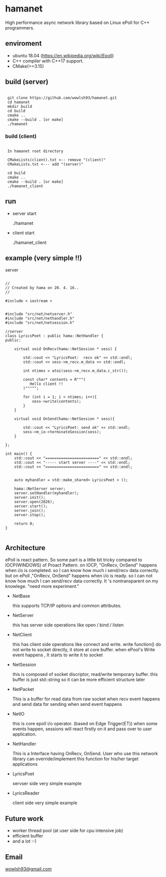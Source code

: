 # hamanet
High performance async network library based on Linux ePoll for C++ programmers.

## enviroment 

- ubuntu 18.04 (https://en.wikipedia.org/wiki/Epoll)
- C++ compiler with C++17 support.
- CMake(>=3.15)

## build (server)
<pre><code>
 git clone https://github.com/wowlsh93/hamanet.git
 cd hamanet
 mkdir build
 cd build
 cmake ..
 cmake --build . [or make] 
 ./hamanet 
</pre></code>


### build (client)
<pre><code>
 In hamanet root directory 
 
 CMakeLists(client).txt <-- remove "(client)"
 CMakeLists.txt <--- add "(server)" 
 
 cd build
 cmake ..
 cmake --build . [or make] 
 ./hamanet_client 
</pre></code>

## run 

- server start

   ./hamanet

- client start

   ./hamanet_client

## example (very simple !!)

server
<pre><code>
//
// Created by hama on 20. 4. 16..
//

#include < iostream >


#include "src/net/netserver.h"
#include "src/net/nethandler.h"
#include "src/net/netsession.h"

//server
class LyricsPoet : public hama::NetHandler {
public:

    virtual void OnRecv(hama::NetSession * sess) {

        std::cout << "LyricsPoet:  recv ok" << std::endl;
        std::cout << sess->m_recv.m_data << std::endl;

        int ntimes = atoi(sess->m_recv.m_data.c_str());

        const char* contents = R"""(
           Hello client !!
        )""""";

        for (int i = 1; i < ntimes; i++){
            sess->write(contents);
        }
    }

    virtual void OnSend(hama::NetSession * sess){

        std::cout << "LyricsPoet: send ok" << std::endl;
        sess->m_io->terminateSession(sess);
    }

};

int main() {
    std::cout << "========================" << std::endl;
    std::cout << "----- start server ----" << std::endl;
    std::cout << "========================" << std::endl;


    auto myhandler = std::make_shared< LyricsPoet > ();

    hama::NetServer server;
    server.setHandler(myhandler);
    server.init();
    server.open(2826);
    server.start();
    server.join();
    server.stop();

    return 0;
}

</pre></code>



## Architecture

ePoll is react pattern. So some part  is a little bit  tricky compared to IOCP(WINDOWS) of Proact Pattern.
on IOCP,  "OnRecv, OnSend" happens when  i/o is completed. so I can know how much i send/recv data correctly. 
but on ePoll ,"OnRecv, OnSend" happens when i/o is ready. so I can not know how much I can send/recv data correctly.  It 's  nontransparent on my knowlege. "need more experiment."


- NetBase

  this supports TCP/IP options and common attributes.

- NetServer

  this has server side operations like open / bind / listen 

- NetClient

  this has client side operations like connect and write. write function() do not write to socket directly,  it store at core buffer.  when ePool's Write event happens , It starts to  write it to socket

- NetSession

  this is composed of socket discriptor, read/write temporary buffer. this buffer is just std::string so it can be more efficient structure later

- NetPacket

  This is a buffer for read data from raw socket when recv event happens
  and send data for sending when send event happens

- NetIO

  this is core epoll i/o operator. (based on Edge Trigger(ET))
  when some events happen, sessions will react firstly on it and pass over to user application.

- NetHandler

  This is a Interface having OnRecv, OnSend. User who use this network library can override/implement this function for his/her target applications

- LyricsPoet 

  servser side very simple example
  
- LyricsReader

  client side very simple example 

## Future work 

- worker thread pool (at user side for cpu intensive job)
- efficient buffer 
- and a lot :-) 

## Email

wowlsh93@gmail.com
